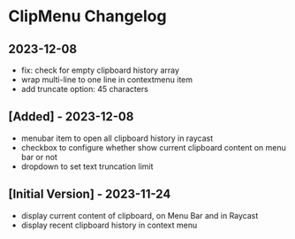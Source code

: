 # ClipMenu Changelog

## 2023-12-08
- fix: check for empty clipboard history array
- wrap multi-line to one line in contextmenu item
- add truncate option: 45 characters

## [Added] - 2023-12-08

- menubar item to open all clipboard history in raycast
- checkbox to configure whether show current clipboard content on menu bar or not
- dropdown to set text truncation limit

## [Initial Version] - 2023-11-24

- display current content of clipboard, on Menu Bar and in Raycast
- display recent clipboard history in context menu

